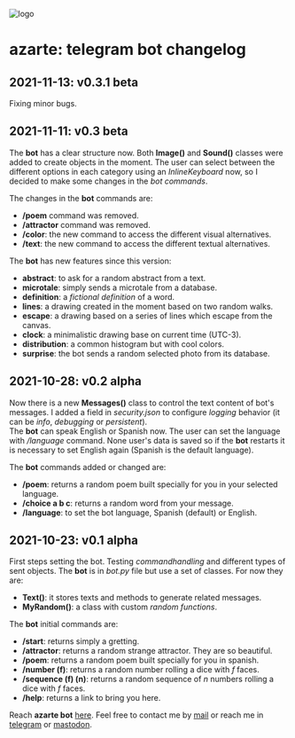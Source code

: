 ![logo](https://gitlab.com/azarte/azarte.gitlab.io/-/raw/master/public/assets/img/logo_64.png)

# azarte: telegram bot changelog

## 2021-11-13: v0.3.1 beta

Fixing minor bugs.

## 2021-11-11: v0.3 beta

The **bot** has a clear structure now. Both **Image()** and **Sound()** classes were added to create
objects in the moment. The user can select between the different options in each category using an
*InlineKeyboard* now, so I decided to make some changes in the *bot commands*.

The changes in the **bot** commands are:

- **/poem** command was removed.
- **/attractor** command was removed.
- **/color**: the new command to access the different visual alternatives.
- **/text**: the new command to access the different textual alternatives.  

The **bot** has new features since this version:

- **abstract**: to ask for a random abstract from a text.
- **microtale**: simply sends a microtale from a database.
- **definition**: a *fictional definition* of a word.
- **lines**: a drawing created in the moment based on two random walks.
- **escape**: a drawing based on a series of lines which escape from the canvas.
- **clock**: a minimalistic drawing base on current time (UTC-3).
- **distribution**: a common histogram but with cool colors.
- **surprise**: the bot sends a random selected photo from its database.


## 2021-10-28: v0.2 alpha

Now there is a new **Messages()** class to control the text content of bot's messages. I added a field
in *security.json* to configure *logging* behavior (it can be *info*, *debugging* or *persistent*).  
The **bot** can speak English or Spanish now. The user can set the language with */language* command.
None user's data is saved so if the **bot** restarts it is necessary to set English again (Spanish is
the default language).  

The **bot** commands added or changed are:

- **/poem**: returns a random poem built specially for you in your selected language.  
- **/choice a b c**: returns a random word from your message.
- **/language**: to set the bot language, Spanish (default) or English.

## 2021-10-23: v0.1 alpha

First steps setting the bot. Testing *commandhandling* and different types of sent objects. The **bot** is in
*bot.py* file but use a set of classes. For now they are:

- **Text()**: it stores texts and methods to generate related messages.  
- **MyRandom()**: a class with custom *random functions*.  

The **bot** initial commands are:

- **/start**: returns simply a gretting.  
- **/attractor**: returns a random strange attractor. They are so beautiful.  
- **/poem**: returns a random poem built specially for you in spanish.  
- **/number (f)**: returns a random number rolling a dice with *f* faces.  
- **/sequence (f) (n)**: returns a random sequence of *n* numbers rolling a dice with *f* faces.  
- **/help**: returns a link to bring you here.  

Reach **azarte bot** [here](https://t.me/azarte_bot).
Feel free to contact me by [mail](mailto:rodrigovalla@protonmail.ch) or reach me in
[telegram](https://t.me/rvalla) or [mastodon](https://fosstodon.org/@rvalla).
